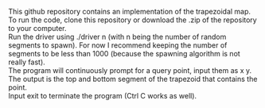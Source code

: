 This github repository contains an implementation of the trapezoidal map.  
To run the code, clone this repository or download the .zip of the repository to your computer.  
Run the driver using ./driver n (with n being the number of random segments to spawn). For now I recommend keeping the number of segments to be less than 1000 (because the spawning algorithm is not really fast).  
The program will continuously prompt for a query point, input them as x y. The output is the top and bottom segment of the trapezoid that contains the point.  
Input exit to terminate the program (Ctrl C works as well).

